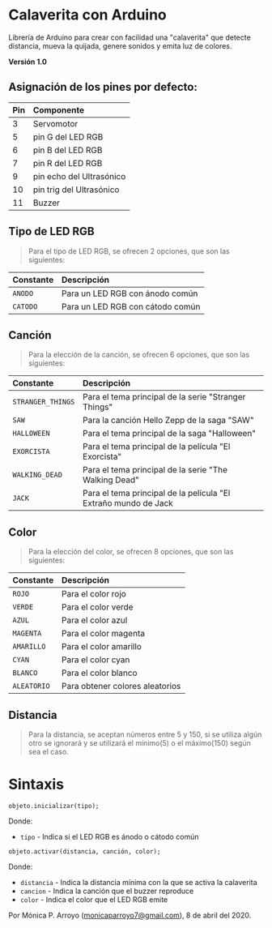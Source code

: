 # Calaverita con Arduino #

Librería de Arduino para crear con facilidad una "calaverita" que detecte distancia, mueva la quijada, genere sonidos y emita luz de colores.

**Versión 1.0**

## Asignación de los pines por defecto: ##

| Pin | Componente |
| :------- | :------- |
| 3 | Servomotor |
| 5 | pin G del LED RGB |
| 6 | pin B del LED RGB |
| 7 | pin R del LED RGB |
| 9 | pin echo del Ultrasónico |
| 10 | pin trig del Ultrasónico |
| 11 | Buzzer |

## Tipo de LED RGB ##
> Para el tipo de LED RGB, se ofrecen 2 opciones, que son las siguientes:

| Constante | Descripción |
| :------- | :------- |
| `ANODO` | Para un LED RGB con ánodo común |
| `CATODO` | Para un LED RGB con cátodo común |

## Canción ##
> Para la elección de la canción, se ofrecen 6 opciones, que son las siguientes:

| Constante | Descripción |
| :------- | :------- |
| `STRANGER_THINGS` | Para el tema principal de la serie "Stranger Things" |
| `SAW` | Para la canción Hello Zepp de la saga "SAW" |
| `HALLOWEEN` | Para el tema principal de la saga "Halloween" |
| `EXORCISTA` | Para el tema principal de la película "El Exorcista" |
| `WALKING_DEAD` | Para el tema principal de la serie "The Walking Dead" |
| `JACK` | Para el tema principal de la película "El Extraño mundo de Jack |

## Color ##
> Para la elección del color, se ofrecen 8 opciones, que son las siguientes:

| Constante | Descripción |
| :------- | :------- |
| `ROJO` | Para el color rojo |
| `VERDE` | Para el color verde |
| `AZUL` | Para el color azul |
| `MAGENTA` | Para el color magenta |
| `AMARILLO` | Para el color amarillo |
| `CYAN` | Para el color cyan |
| `BLANCO` | Para el color blanco |
| `ALEATORIO` | Para obtener colores aleatorios |

## Distancia ##
> Para la distancia, se aceptan números entre 5 y 150, si se utiliza algún otro se ignorará y se utilizará el mínimo(5) o el máximo(150) según sea el caso.

# Sintaxis #
`objeto.inicializar(tipo);`

Donde:

- `tipo` - Indica si el LED RGB es ánodo o cátodo común

`objeto.activar(distancia, canción, color);`

Donde:
- `distancia` - Indica la distancia mínima con la que se activa la calaverita
- `cancion` - Indica la canción que el buzzer reproduce
- `color` - Indica el color que el LED RGB emite

Por Mónica P. Arroyo (monicaparroyo7@gmail.com), 8 de abril del 2020.
